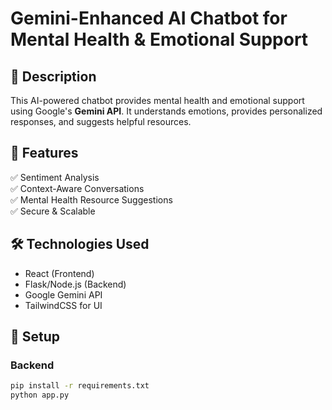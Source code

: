 # Gemini-Enhanced AI Chatbot for Mental Health & Emotional Support  

## 📝 Description  
This AI-powered chatbot provides mental health and emotional support using Google's **Gemini API**. It understands emotions, provides personalized responses, and suggests helpful resources.  

## 🚀 Features  
✅ Sentiment Analysis  
✅ Context-Aware Conversations  
✅ Mental Health Resource Suggestions  
✅ Secure & Scalable  

## 🛠 Technologies Used  
- React (Frontend)  
- Flask/Node.js (Backend)  
- Google Gemini API  
- TailwindCSS for UI  

## 📌 Setup  
### Backend  
```bash
pip install -r requirements.txt
python app.py
